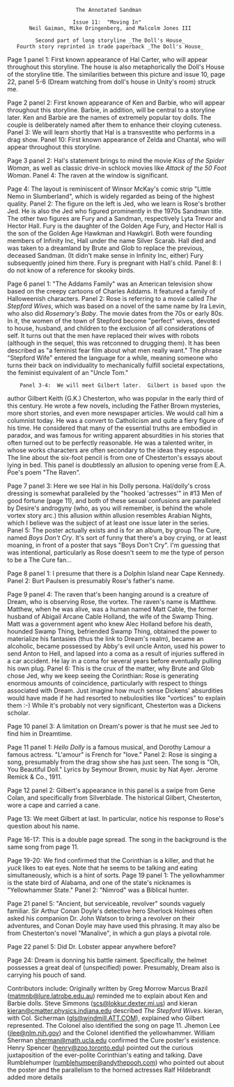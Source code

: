                           The Annotated Sandman

                         Issue 11:  "Moving In"
           Neil Gaiman, Mike Dringenberg, and Malcolm Jones III

             Second part of long storyline _The Doll's House_
       Fourth story reprinted in trade paperback _The Doll's House_

Page 1 panel 1:  First known appearance of Hal Carter, who will appear
throughout this storyline.  The house is also metaphorically the Doll's House
of the storyline title.
The similarities between this picture and issue 10, page 22, panel 5-6
(Dream watching from doll's house in Unity's room) struck me.

Page 2 panel 2:  First known appearance of Ken and Barbie, who will appear
throughout this storyline.  Barbie, in addition, will be central to a storyline
later.  Ken and Barbie are the names of extremely popular toy dolls.  The
couple is deliberately named after them to enhance their cloying cuteness.
	Panel 3:  We will learn shortly that Hal is a transvestite who performs
in a drag show.
	Panel 10:  First known appearance of Zelda and Chantal, who will appear
throughout this storyline.

Page 3 panel 2:  Hal's statement brings to mind the movie _Kiss of the Spider
Woman_, as well as classic drive-in schlock movies like _Attack of the 50 Foot
Woman_.
	Panel 4:  The raven at the window is significant.

Page 4:  The layout is reminiscent of Winsor McKay's comic strip "Little Nemo
in Slumberland", which is widely regarded as being of the highest quality.
	Panel 2:  The figure on the left is Jed, who we learn is Rose's brother
Jed.  He is also the Jed who figured prominently in the 1970s Sandman title.
The other two figures are Fury and a Sandman, respectively Lyta Trevor and
Hector Hall.  Fury is the daughter of the Golden Age Fury, and Hector Hall is
the son of the Golden Age Hawkman and Hawkgirl.  Both were founding members of
Infinity Inc, Hall under the name Silver Scarab.  Hall died and was taken to a
dreamland by Brute and Glob to replace the previous, deceased Sandman.  (It
didn't make sense in Infinity Inc, either)  Fury subsequently joined him there.
Fury is pregnant with Hall's child.
	Panel 8:  I do not know of a reference for skooky birds.

Page 6 panel 1:  "The Addams Family" was an American television show based on
the creepy cartoons of Charles Addams.  It featured a family of Halloweenish
characters.
	Panel 2:  Rose is referring to a movie called _The Stepford Wives_,
which was based on a novel of the same name by Ira Levin, who also did
_Rosemary's Baby_.  The movie dates from the 70s or early 80s.  In it, the
women of the town of Stepford become "perfect" wives, devoted to house,
husband, and children to the exclusion of all considerations of self.
It turns out that the men have replaced their wives with robots (although in
the sequel, this was retconned to drugging them).  It has been described as "a
feminist fear film about what men really want."  The phrase "Stepford Wife"
entered the language for a while, meaning someone who turns their back on
individuality to mechanically fulfill societal expectations, the feminist
equivalent of an "Uncle Tom."

        Panel 3-4:  We will meet Gilbert later.  Gilbert is based upon the
author Gilbert Keith (G.K.) Chesterton, who was popular in the early third of
this century.  He wrote a few novels, including the Father Brown mysteries,
more short stories, and even more newspaper articles.  We would call him a
columnist today.  He was a convert to Catholicism and quite a fiery figure of
his time.  He considered that many of the essential truths are embodied in
paradox, and was famous for writing apparent absurdities in his stories that
often turned out to be perfectly reasonable.  He was a talented writer, in
whose works characters are often secondary to the ideas they espouse.  The line
about the six-foot pencil is from one of Chesterton's essays about lying in
bed.
This panel is doubtlessly an allusion to opening verse from E.A. Poe's
poem "The Raven".

Page 7 panel 3:  Here we see Hal in his Dolly persona.
        Hal/dolly's cross dressing is somewhat paralleled by the "hooked
'actresses'" in #13 Men of good fortune (page
11), and both of these sexual confusions are paralleled by Desire's
androgyny (who, as you will remember, is behind the whole vortex story arc.)
this allusion within allusion resembles Arabian Nights, which I believe was
the subject of at least one issue later in the series.
	Panel 5:  The poster actually exists and is for an album, by group
The Cure, named _Boys Don't Cry_. It's sort of funny that there's a boy
crying, or at least moaning, in front of a poster that says "Boys Don't
Cry". I'm guessing that was intentional, particularly as Rose doesn't seem
to me the type of person to be a The Cure fan...

Page 8 panel 1:  I presume that there is a Dolphin Island near Cape Kennedy.
	Panel 2:  Burt Paulsen is presumably Rose's father's name.

Page 9 panel 4:  The raven that's been hanging around is a creature of Dream,
who is observing Rose, the vortex.  The raven's name is Matthew.  Matthew, when
he was alive, was a human named Matt Cable, the former husband of Abigail
Arcane Cable Holland, the wife of the Swamp Thing.  Matt was a government agent
who knew Alec Holland before his death, hounded Swamp Thing, befriended Swamp
Thing, obtained the power to materialize his fantasies (thus the link to
Dream's realm), became an alcoholic, became possessed by Abby's evil uncle
Anton, used his power to send Anton to Hell, and lapsed into a coma as a
result of injuries suffered in a car accident.  He lay in a coma for several
years before eventually pulling his own plug.
	Panel 6:  This is the crux of the matter, why Brute and Glob chose Jed,
why we keep seeing the Corinthian:  Rose is generating enormous amounts of
coincidence, particularly with respect to things associated with Dream.
Just imagine how much sense Dickens' absurdities would have made if he had
resorted to nebulosities like "vortices" to explain them :-)  While it's
probably not very significant, Chesterton was a Dickens scholar.

Page 10 panel 3:  A limitation on Dream's power is that he must see Jed to find
him in Dreamtime.

Page 11 panel 1:  _Hello Dolly_ is a famous musical, and Dorothy Lamour a
famous actress.  "L'amour" is French for "love."
	Panel 2:  Rose is singing a song, presumably from the drag show she has
just seen.  The song is "Oh, You Beautiful Doll."  Lyrics by Seymour Brown,
music by Nat Ayer.  Jerome Remick & Co., 1911.

Page 12 panel 2:  Gilbert's appearance in this panel is a swipe from Gene
Colan, and specifically from Silverblade.  The historical Gilbert, Chesterton,
wore a cape and carried a cane.

Page 13:  We meet Gilbert at last.  In particular, notice his response to
Rose's question about his name.

Page 16-17:  This is a double page spread.  The song in the background is the
same song from page 11.

Page 19-20:  We find confirmed that the Corinthian is a killer, and that he
*yuck* likes to eat eyes.  Note that he seems to be talking and eating
simultaneously, which is a hint of sorts.
Page 19 panel 1:  The yellowhammer is the state bird of Alabama, and one of the
state's nicknames is "Yellowhammer State."
	Panel 2:  "Nimrod" was a Biblical hunter.

Page 21 panel 5:  "Ancient, but serviceable, revolver" sounds vaguely familiar.
Sir Arthur Conan Doyle's detective hero Sherlock Holmes often asked his
companion Dr. John Watson to bring a revolver on their adventures, and Conan
Doyle may have used this phrasing.  It may also be from Chesterton's novel
"Manalive", in which a gun plays a pivotal role.

Page 22 panel 5:  Did Dr. Lobster appear anywhere before?

Page 24:  Dream is donning his battle raiment.  Specifically, the helmet
possesses a great deal of (unspecified) power.  Presumably, Dream also is
carrying his pouch of sand.

Contributors include:
    Originally written by Greg Morrow
	Marcus Brazil (matmnb@lure.latrobe.edu.au) reminded me to explain about
Ken and Barbie dolls.
	Steve Simmons (scs@lokkur.dexter.mi.us) and kieran
<kieran@cmatter.physics.indiana.edu> described _The Stepford Wives_.
	kieran, with Col. Sicherman (gls@windmill.ATT.COM), explained who
Gilbert represented.  The Colonel also identified the song on page 11.
	Jhemon Lee (jlee@nlm.nih.gov) and the Colonel identified the
yellowhammer.
	William Sherman <sherman@math.ucla.edu> confirmed the Cure poster's
existence.
	Henry Spencer (henry@zoo.toronto.edu) pointed out the curious
juxtaposition of the ever-polite Corinthian's eating and talking.
	Dave Rumblehumper (rumblehumper@andythepooh.com) who pointed out about the poster and the parallelism to the horned actresses
	Ralf Hildebrandt added more details
